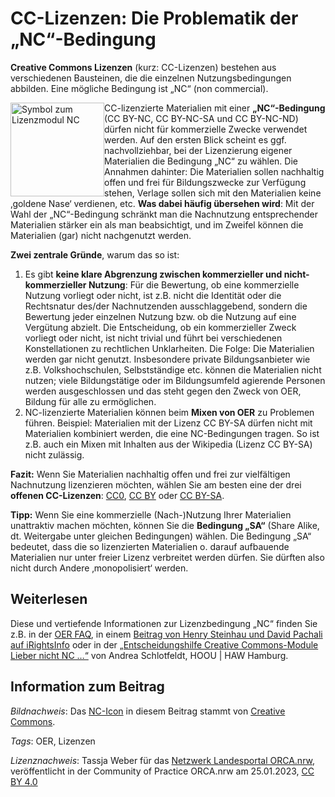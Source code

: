 # CC-Lizenzen: Die Problematik der „NC“-Bedingung
 
**Creative Commons Lizenzen**  (kurz: CC-Lizenzen) bestehen aus verschiedenen Bausteinen, die die  einzelnen Nutzungsbedingungen abbilden. Eine mögliche Bedingung ist „NC“  (non commercial).

<img src="[https://github.com/lindahalm-hsbi/infOERmiert/assets/149470817/b016e961-c1ff-47c0-8b0f-6a0c4bd49386](https://github.com/lindahalm-hsbi/infOERmiert/assets/149470817/a7badf9a-f608-493e-a1e6-b2b1061d755d)" style="float:left" alt="Symbol zum Lizenzmodul NC" title="Symbol NC" width="150"/> 

CC-lizenzierte Materialien mit einer **„NC“-Bedingung**  (CC BY-NC, CC BY-NC-SA und CC BY-NC-ND) dürfen nicht für kommerzielle  Zwecke verwendet werden. Auf den ersten Blick scheint es ggf.  nachvollziehbar, bei der Lizenzierung eigener Materialien die Bedingung  „NC“ zu wählen. Die Annahmen dahinter: Die Materialien sollen nachhaltig  offen und frei für Bildungszwecke zur Verfügung stehen, Verlage sollen  sich mit den Materialien keine ‚goldene Nase‘ verdienen, etc. **Was dabei häufig übersehen wird**:  Mit der Wahl der „NC“-Bedingung schränkt man die Nachnutzung  entsprechender Materialien stärker ein als man beabsichtigt, und im  Zweifel können die Materialien (gar) nicht nachgenutzt werden.
 
**Zwei zentrale Gründe**, warum das so ist:
 
1. Es gibt **keine klare Abgrenzung zwischen kommerzieller und nicht-kommerzieller Nutzung**:
Für die Bewertung, ob eine kommerzielle Nutzung vorliegt oder nicht,  ist z.B. nicht die Identität oder die Rechtsnatur des/der Nachnutzenden  ausschlaggebend, sondern die Bewertung jeder einzelnen Nutzung bzw. ob  die Nutzung auf eine Vergütung abzielt. Die Entscheidung, ob ein  kommerzieller Zweck vorliegt oder nicht, ist nicht trivial und führt bei verschiedenen Konstellationen zu rechtlichen Unklarheiten. Die Folge: Die Materialien werden gar nicht genutzt. Insbesondere private Bildungsanbieter wie z.B. Volkshochschulen, Selbstständige etc. können die Materialien nicht nutzen; viele Bildungstätige oder im Bildungsumfeld agierende Personen werden ausgeschlossen und das steht gegen den Zweck von OER, Bildung für alle zu ermöglichen.
2. NC-lizenzierte Materialien können beim **Mixen von OER** zu Problemen führen. Beispiel: Materialien mit der Lizenz CC BY-SA dürfen nicht mit Materialien kombiniert werden, die eine NC-Bedingungen tragen. So ist z.B. auch ein Mixen mit Inhalten aus der Wikipedia (Lizenz CC BY-SA) nicht zulässig.

**Fazit:**  Wenn Sie Materialien nachhaltig offen und frei zur vielfältigen  Nachnutzung lizenzieren möchten, wählen Sie am besten eine der drei **offenen CC-Lizenzen**: [CC0](https://creativecommons.org/publicdomain/zero/1.0/deed.de), [CC BY](https://creativecommons.org/licenses/by/4.0/deed.de) oder [CC BY-SA](https://creativecommons.org/licenses/by-sa/4.0/deed.de).
 
**Tipp:** Wenn Sie eine kommerzielle (Nach-)Nutzung Ihrer Materialien unattraktiv machen möchten, können Sie die **Bedingung „SA“**  (Share Alike, dt. Weitergabe unter gleichen Bedingungen) wählen. Die  Bedingung „SA“ bedeutet, dass die so lizenzierten Materialien o. darauf  aufbauende Materialien nur unter freier Lizenz verbreitet werden dürfen.  Sie dürften also nicht durch Andere ‚monopolisiert‘ werden.

## Weiterlesen
Diese und vertiefende Informationen zur Lizenzbedingung „NC“ finden Sie z.B. in der [OER FAQ](https://oer-faq.de/faq/CC-3-5-1), in einem [Beitrag von Henry Steinhau und David Pachali auf iRightsInfo](https://irights.info/artikel/oer-creative-commons-noncommercial/28879) oder in der [„Entscheidungshilfe Creative Commons-Module Lieber nicht NC …“](https://storage.sbg.cloud.ovh.net/v1/AUTH_e8fb231d58fc40ed9af2a222b6ee4c49/KONTENA-PRODUCTION-HOOU/2c3b5531-7269-4c46-85df-33867e4e1099/original.pdf) von Andrea Schlotfeldt, HOOU | HAW Hamburg.
 
## Information zum Beitrag

*Bildnachweis*: Das [NC-Icon](https://creativecommons.org/licenses/by-nc/4.0/) in diesem Beitrag stammt von [Creative Commons](https://creativecommons.org/about/downloads/).
 
*Tags*: OER, Lizenzen
  
*Lizenznachweis*: Tassja Weber für das <a href="http://www.orca.nrw/ueber-uns/netzwerk" target="_blank">Netzwerk Landesportal ORCA.nrw</a>, veröffentlicht in der Community of Practice ORCA.nrw am 25.01.2023, <a href="https://creativecommons.org/licenses/by/4.0/" target="_blank">CC BY 4.0</a>

 
